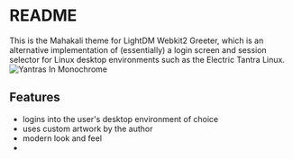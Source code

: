 # README 

This is the Mahakali theme for LightDM Webkit2 Greeter, which is an alternative implementation of (essentially) a login screen and session selector for Linux desktop environments such as the Electric Tantra Linux. 
![Yantras In Monochrome](assets/bg.jpg)

## Features

- logins into the user's desktop environment of choice 
- uses custom artwork by the author 
- modern look and feel 
- 
